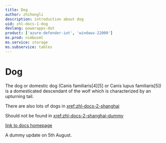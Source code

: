 ```yaml
---
title: Dog
author: zhihongli
description: introduction about dog
uid: zhl-docs-1-dog
devlang: powerapps-dot
product: ['azure-defender-iot', 'windows-22000']
ms.prod: nimbusml
ms.service: storage
ms.subservice: tables
---
```

# Dog

The dog or domestic dog (Canis familiaris[4][5] or Canis lupus familiaris[5]) is a domesticated descendant of the wolf which is characterized by an upturning tail.  

There are also lots of dogs in <xref:zhl-docs-2-shanghai> 

Should not be found in <xref:zhl-docs-2-shanghai-dummy> 

[link to docs homepage](https://ppe.docs.microsoft.com/en-us/test-page/index)

A dummy update on 5th August.
